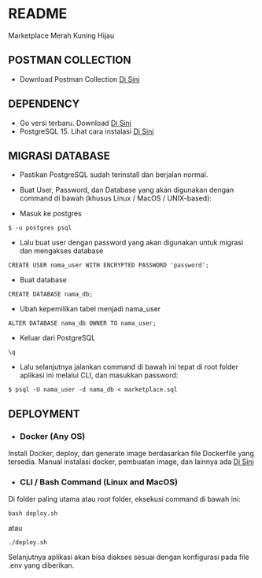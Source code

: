 # README
Marketplace Merah Kuning Hijau

## POSTMAN COLLECTION
- Download Postman Collection [Di Sini](https://github.com/ghivarra/backend-ghivarra-senandika-rushdie/blob/main/Backend%20Marketplace.postman_collection.json)

## DEPENDENCY
- Go versi terbaru. Download [Di Sini](https://go.dev/)
- PostgreSQL 15. Lihat cara instalasi [Di Sini](https://www.postgresql.org/download/)

## MIGRASI DATABASE
- Pastikan PostgreSQL sudah terinstall dan berjalan normal.
- Buat User, Password, dan Database yang akan digunakan dengan command di bawah (khusus Linux / MacOS / UNIX-based):

- Masuk ke postgres

```
$ -u postgres psql
```

- Lalu buat user dengan password yang akan digunakan untuk migrasi dan mengakses database

```
CREATE USER nama_user WITH ENCRYPTED PASSWORD 'password';
```

- Buat database

```
CREATE DATABASE nama_db;
```

- Ubah kepemilikan tabel menjadi nama_user

```
ALTER DATABASE nama_db OWNER TO nama_user;
```
- Keluar dari PostgreSQL
```
\q
```

- Lalu selanjutnya jalankan command di bawah ini tepat di root folder aplikasi ini melalui CLI, dan masukkan password:

```
$ psql -U nama_user -d nama_db < marketplace.sql
```

## DEPLOYMENT
- ### Docker (Any OS)

Install Docker, deploy, dan generate image berdasarkan file Dockerfile yang tersedia.
Manual instalasi docker, pembuatan image, dan lainnya ada [Di Sini](https://www.youtube.com/watch?v=ZyBBv1JmnWQ)

- ### CLI / Bash Command (Linux and MacOS)

Di folder paling utama atau root folder, eksekusi command di bawah ini:

```
bash deploy.sh
```

atau 

```
./deploy.sh
```

Selanjutnya aplikasi akan bisa diakses sesuai dengan konfigurasi pada file .env yang diberikan.
